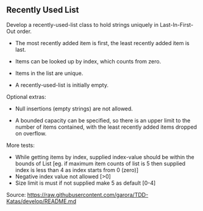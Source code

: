## Recently Used List

Develop a recently-used-list class to hold strings
uniquely in Last-In-First-Out order.

- The most recently added item is first, the least recently added item is last.

- Items can be looked up by index, which counts from zero.

- Items in the list are unique.

- A recently-used-list is initially empty.

Optional extras:

- Null insertions (empty strings) are not allowed.

- A bounded capacity can be specified, so there is an upper
  limit to the number of items contained, with the least
  recently added items dropped on overflow.

More tests:
	
- While getting items by index, supplied index-value should be within the bounds of List [eg.
  if maximum item counts of list is 5 then supplied index is less than 4 as index starts from 0 (zero)]
- Negative index value not allowed [>0]
- Size limit is must if not supplied make 5 as default [0-4]

Source: https://raw.githubusercontent.com/garora/TDD-Katas/develop/README.md